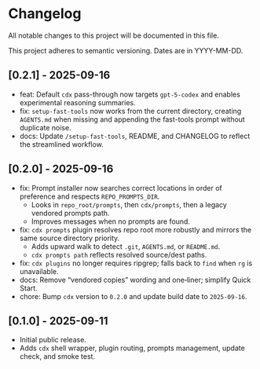 # Changelog

All notable changes to this project will be documented in this file.

This project adheres to semantic versioning. Dates are in YYYY-MM-DD.

## [0.2.1] - 2025-09-16

- feat: Default `cdx` pass-through now targets `gpt-5-codex` and enables experimental reasoning summaries.
- fix: `setup-fast-tools` now works from the current directory, creating `AGENTS.md` when missing and appending the fast-tools prompt without duplicate noise.
- docs: Update `/setup-fast-tools`, README, and CHANGELOG to reflect the streamlined workflow.

## [0.2.0] - 2025-09-16

- fix: Prompt installer now searches correct locations in order of preference and respects `REPO_PROMPTS_DIR`.
  - Looks in `repo_root/prompts`, then `cdx/prompts`, then a legacy vendored prompts path.
  - Improves messages when no prompts are found.
- fix: `cdx prompts` plugin resolves repo root more robustly and mirrors the same source directory priority.
  - Adds upward walk to detect `.git`, `AGENTS.md`, or `README.md`.
  - `cdx prompts path` reflects resolved source/dest paths.
- fix: `cdx plugins` no longer requires ripgrep; falls back to `find` when `rg` is unavailable.
- docs: Remove “vendored copies” wording and one‑liner; simplify Quick Start.
- chore: Bump `cdx` version to `0.2.0` and update build date to `2025-09-16`.

## [0.1.0] - 2025-09-11

- Initial public release.
- Adds `cdx` shell wrapper, plugin routing, prompts management, update check, and smoke test.
